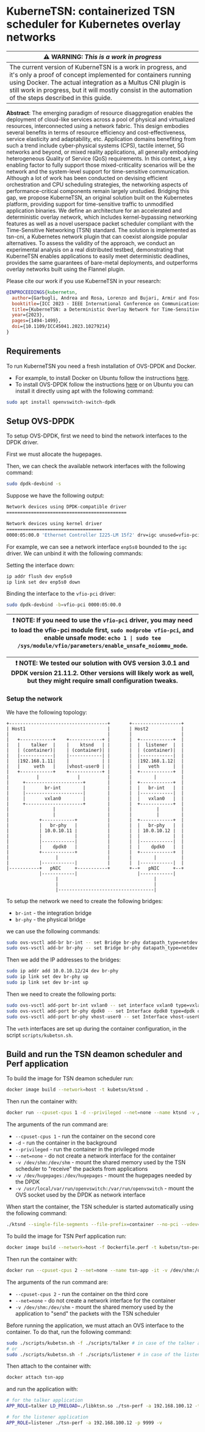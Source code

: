 # KuberneTSN: containerized TSN scheduler for Kubernetes overlay networks 

| :warning: WARNING: _This is a work in progress_                                                                                                                                                                                                                                                        |
| ------------------------------------------------------------------------------------------------------------------------------------------------------------------------------------------------------------------------------------------------------------------------------------------------------ |
| The current version of KuberneTSN is a work in progress, and it's only a proof of concept implemented for containers running using Docker. The actual integration as a Multus CNI plugin is still work in progress, but it will mostly consist in the automation of the steps described in this guide. |

**Abstract**: The emerging paradigm of resource disaggregation enables the deployment of cloud-like services across a pool of physical and virtualized resources, interconnected using a network fabric. This design embodies several benefits in terms of resource efficiency and cost-effectiveness, service elasticity and adaptability, etc. Application domains benefiting from such a trend include cyber-physical systems (CPS), tactile internet, 5G networks and beyond, or mixed reality applications, all generally embodying heterogeneous Quality of Service (QoS) requirements. In this context, a key enabling factor to fully support those mixed-criticality scenarios will be the network and the system-level support for time-sensitive communication. Although a lot of work has been conducted on devising efficient orchestration and CPU scheduling strategies, the networking aspects of performance-critical components remain largely unstudied. Bridging this gap, we propose KuberneTSN, an original solution built on the Kubernetes platform, providing support for time-sensitive traffic to unmodified application binaries. We define an architecture for an accelerated and deterministic overlay network, which includes kernel-bypassing networking features as well as a novel userspace packet scheduler compliant with the Time-Sensitive Networking (TSN) standard. The solution is implemented as tsn-cni, a Kubernetes network plugin that can coexist alongside popular alternatives. To assess the validity of the approach, we conduct an experimental analysis on a real distributed testbed, demonstrating that KuberneTSN enables applications to easily meet deterministic deadlines, provides the same guarantees of bare-metal deployments, and outperforms overlay networks built using the Flannel plugin.

Please cite our work if you use KuberneTSN in your research:

```bibtex
@INPROCEEDINGS{kubernetsn,
  author={Garbugli, Andrea and Rosa, Lorenzo and Bujari, Armir and Foschini, Luca},
  booktitle={ICC 2023 - IEEE International Conference on Communications}, 
  title={KuberneTSN: a Deterministic Overlay Network for Time-Sensitive Containerized Environments}, 
  year={2023},
  pages={1494-1499},
  doi={10.1109/ICC45041.2023.10279214}
}
```

## Requirements

To run KuberneTSN you need a fresh installation of OVS-DPDK and Docker.

- For example, to install Docker on Ubuntu follow the instructions [here](https://docs.docker.com/engine/install/ubuntu/).
- To install OVS-DPDK follow the instructions [here](https://docs.openvswitch.org/en/latest/intro/install/dpdk/) or on Ubuntu you can install it directly using apt with the following command:

```bash
sudo apt install openvswitch-switch-dpdk
```

## Setup OVS-DPDK

To setup OVS-DPDK, first we need to bind the network interfaces to the DPDK driver.

First we must allocate the hugepages.

Then, we can check the available network interfaces with the following command:

```bash
sudo dpdk-devbind -s
```

Suppose we have the following output:

```bash
Network devices using DPDK-compatible driver
============================================

Network devices using kernel driver
===================================
0000:05:00.0 'Ethernet Controller I225-LM 15f2' drv=igc unused=vfio-pci,uio_pci_generic
```

For example, we can see a network interface `enp5s0` bounded to the `igc` driver. We can unbind it with the following commands:

Setting the interface down:

```bash
ip addr flush dev enp5s0
ip link set dev enp5s0 down
```

Binding the interface to the `vfio-pci` driver:

```bash
sudo dpdk-devbind -b=vfio-pci 0000:05:00.0
```

| :exclamation: NOTE: If you need to use the `vfio-pci` driver, you may need to load the vfio-pci module first, `sudo modprobe vfio-pci`, and enable unsafe mode: `echo 1 \| sudo tee /sys/module/vfio/parameters/enable_unsafe_noiommu_mode`. |
| -------------------------------------------------------------------------------------------------------------------------------------------------------------------------------------------------------------------------------------------- |


| :exclamation: NOTE: We tested our solution with OVS version 3.0.1 and DPDK version 21.11.2. Other versions will likely work as well, but they might require small configuration tweaks. |
| -------------------------------------------------------------------------------------------------------------------------------------------------------------------------------------------------------------------------------------------- |


### Setup the network

We have the following topology:

```
+------------------------------------+       +------------------+
| Host1                              |       | Host2            |
|                                    |       |                  |
|   +------------+    +------------+ |       |  +------------+  |
|   |    talker  |    |    ktsnd   | |       |  |  listener  |  |
|   | (container)|    | (container)| |       |  | (container)|  |
|   |------------|    |------------| |       |  |------------|  |
|   |192.168.1.11|    |            | |       |  |192.168.1.12|  |
|   |     veth   |    |vhost-user0 | |       |  |   veth     |  |
|   +------------+    +------------+ |       |  +------------+  |
|          |              |          |       |        |         |
|     +---------------------+        |       |  +------------+  |
|     |       br-int        |        |       |  |   br-int   |  |
|     |---------------------|        |       |  |------------|  |
|     |       vxlan0        |        |       |  |   vxlan0   |  |
|     +---------------------+        |       |  +------------+  |
|                |                   |       |         |        |
|                |                   |       |         |        |
|           +------------+           |       |  +------------+  |
|           |   br-phy   |           |       |  |   br-phy   |  |
|           | 10.0.10.11 |           |       |  | 10.0.10.12 |  |
|           |            |           |       |  |            |  |
|           |------------|           |       |  |------------|  |
|           |    dpdk0   |           |       |  |    dpdk0   |  |
|           +------------+           |       |  +------------+  |
|                 |                  |       |        |         |
|           |------------|           |       |  |------------|  |
|-----------+   pNIC     +-----------+       +--+   pNIC     +--+
            |------------|                      |------------|
                  |                                   |
                  |                                   |
                  |-----------------------------------|
```

To setup the network we need to create the following bridges:

- `br-int` - the integration bridge
- `br-phy` - the physical bridge

we can use the following commands:

```bash
sudo ovs-vsctl add-br br-int -- set Bridge br-phy datapath_type=netdev
sudo ovs-vsctl add-br br-phy -- set Bridge br-phy datapath_type=netdev
```

Then we add the IP addresses to the bridges:

```bash
sudo ip addr add 10.0.10.12/24 dev br-phy
sudo ip link set dev br-phy up
sudo ip link set dev br-int up
```

Then we need to create the following ports:

```bash
sudo ovs-vsctl add-port br-int vxlan0 -- set interface vxlan0 type=vxlan options:remote_ip=10.0.10.12
sudo ovs-vsctl add-port br-phy dpdk0 -- set Interface dpdk0 type=dpdk options:dpdk-devargs=0000:05:00.0
sudo ovs-vsctl add-port br-phy vhost-user0 -- set Interface vhost-user0 type=dpdkvhostuser
```

The `veth` interfaces are set up during the container configuration, in the script `scripts/kubetsn.sh`.

## Build and run the TSN deamon scheduler and Perf application

To build the image for TSN deamon scheduler run:

```bash
docker image build --network=host -t kubetsn/ktsnd .
```

Then run the container with:

```bash
docker run --cpuset-cpus 1 -d --privileged --net=none --name ktsnd -v /dev/shm:/dev/shm -v /dev/hugepages:/dev/hugepages -v /usr/local/var/run/openvswitch:/var/run/openvswitch kubetsn/ktsnd
```

The arguments of the run command are:

- `--cpuset-cpus 1` - run the container on the second core
- `-d` - run the container in the background
- `--privileged` - run the container in the privileged mode
- `--net=none` - do not create a network interface for the container
- `-v /dev/shm:/dev/shm` - mount the shared memory used by the TSN scheduler to "receive" the packets from applications
- `-v /dev/hugepages:/dev/hugepages` - mount the hugepages needed by the DPDK
- `-v /usr/local/var/run/openvswitch:/var/run/openvswitch` - mount the OVS socket used by the DPDK as network interface

When start the container, the TSN scheduler is started automatically using the following command:

```bash
./ktsnd --single-file-segments --file-prefix=container --no-pci --vdev=virtio_user0,mac=00:00:00:00:00:01,path=/var/run/openvswitch/vhost-user0
```

To build the image for TSN Perf application run:

```bash
docker image build --network=host -f Dockerfile.perf -t kubetsn/tsn-perf .
```

Then run the container with:

```bash
docker run --cpuset-cpus 2 --net=none --name tsn-app -it -v /dev/shm:/dev/shm kubetsn/tsn-perf /bin/bash
```

The arguments of the run command are:

- `--cpuset-cpus 2` - run the container on the third core
- `--net=none` - do not create a network interface for the container
- `-v /dev/shm:/dev/shm` - mount the shared memory used by the application to "send" the packets with the TSN scheduler

Before running the application, we must attach an OVS interface to the container. To do that, run the following command:

```bash
sudo ./scripts/kubetsn.sh -f ./scripts/talker # in case of the talker application
# or
sudo ./scripts/kubetsn.sh -f ./scripts/listener # in case of the listener application
```

Then attach to the container with:

```bash
docker attach tsn-app
```

and run the application with:

```bash
# for the talker application
APP_ROLE=talker LD_PRELOAD=./libktsn.so ./tsn-perf -a 192.168.100.12 -t -v

# for the listener application
APP_ROLE=listener ./tsn-perf -a 192.168.100.12 -p 9999 -v
```
